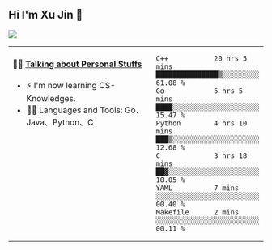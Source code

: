 
## Hi I'm Xu Jin 👋
![](https://komarev.com/ghpvc/?username=jiayouxujin&color=brightgreen&label=PROFILE+VIEWS)



<table align="center">
<tr>
<td valign="top" width="60%">

#### 🏋️‍♀️ <a href="https://github.com/jiayouxujin" target="_blank">Talking about Personal Stuffs</a>
<!-- recent_releases starts -->

- ⚡  I'm now learning CS-Knowledges.  
- 🏊‍♂️ Languages and Tools: Go、Java、Python、C
<!-- recent_releases ends -->
</td>
<td>
 
<!--START_SECTION:waka-->

```text
C++           20 hrs 5 mins   ███████████████▒░░░░░░░░░   61.08 %
Go            5 hrs 5 mins    ████░░░░░░░░░░░░░░░░░░░░░   15.47 %
Python        4 hrs 10 mins   ███▒░░░░░░░░░░░░░░░░░░░░░   12.68 %
C             3 hrs 18 mins   ██▓░░░░░░░░░░░░░░░░░░░░░░   10.05 %
YAML          7 mins          ░░░░░░░░░░░░░░░░░░░░░░░░░   00.40 %
Makefile      2 mins          ░░░░░░░░░░░░░░░░░░░░░░░░░   00.11 %
```

<!--END_SECTION:waka-->
 
</td>
</tr>
</table>





